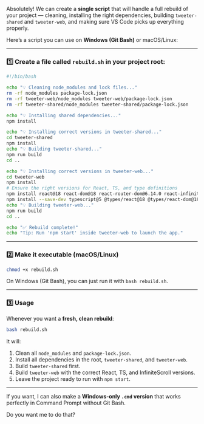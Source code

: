 Absolutely! We can create a **single script** that will handle a full rebuild of your project — cleaning, installing the right dependencies, building `tweeter-shared` and `tweeter-web`, and making sure VS Code picks up everything properly.

Here’s a script you can use on **Windows (Git Bash)** or macOS/Linux:

---

### 1️⃣ Create a file called `rebuild.sh` in your project root:

```bash
#!/bin/bash

echo "💡 Cleaning node_modules and lock files..."
rm -rf node_modules package-lock.json
rm -rf tweeter-web/node_modules tweeter-web/package-lock.json
rm -rf tweeter-shared/node_modules tweeter-shared/package-lock.json

echo "💡 Installing shared dependencies..."
npm install

echo "💡 Installing correct versions in tweeter-shared..."
cd tweeter-shared
npm install
echo "💡 Building tweeter-shared..."
npm run build
cd ..

echo "💡 Installing correct versions in tweeter-web..."
cd tweeter-web
npm install
# Ensure the right versions for React, TS, and type definitions
npm install react@18 react-dom@18 react-router-dom@6.14.0 react-infinite-scroll-component@6.1.0
npm install --save-dev typescript@5 @types/react@18 @types/react-dom@18
echo "💡 Building tweeter-web..."
npm run build
cd ..

echo "✅ Rebuild complete!"
echo "Tip: Run 'npm start' inside tweeter-web to launch the app."
```

---

### 2️⃣ Make it executable (macOS/Linux)

```bash
chmod +x rebuild.sh
```

On Windows (Git Bash), you can just run it with `bash rebuild.sh`.

---

### 3️⃣ Usage

Whenever you want a **fresh, clean rebuild**:

```bash
bash rebuild.sh
```

It will:

1. Clean all `node_modules` and `package-lock.json`.
2. Install all dependencies in the root, `tweeter-shared`, and `tweeter-web`.
3. Build `tweeter-shared` first.
4. Build `tweeter-web` with the correct React, TS, and InfiniteScroll versions.
5. Leave the project ready to run with `npm start`.

---

If you want, I can also make a **Windows-only `.cmd` version** that works perfectly in Command Prompt without Git Bash.

Do you want me to do that?
